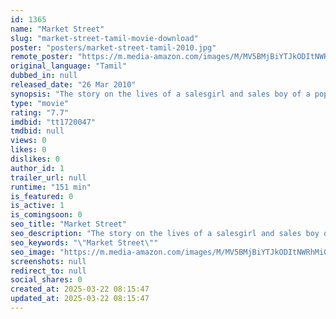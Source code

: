 ```yaml
---
id: 1365
name: "Market Street"
slug: "market-street-tamil-movie-download"
poster: "posters/market-street-tamil-2010.jpg"
remote_poster: "https://m.media-amazon.com/images/M/MV5BMjBiYTJkODItNWRhMi00NDQ3LTg1NTEtMjc5NmVlZmRhNTEzXkEyXkFqcGdeQXVyMTEzNzg0Mjkx._V1_SX300.jpg"
original_language: "Tamil"
dubbed_in: null
released_date: "26 Mar 2010"
synopsis: "The story on the lives of a salesgirl and sales boy of a popular Saree store in Chennai."
type: "movie"
rating: "7.7"
imdbid: "tt1720047"
tmdbid: null
views: 0
likes: 0
dislikes: 0
author_id: 1
trailer_url: null
runtime: "151 min"
is_featured: 0
is_active: 1
is_comingsoon: 0
seo_title: "Market Street"
seo_description: "The story on the lives of a salesgirl and sales boy of a popular Saree store in Chennai."
seo_keywords: "\"Market Street\""
seo_image: "https://m.media-amazon.com/images/M/MV5BMjBiYTJkODItNWRhMi00NDQ3LTg1NTEtMjc5NmVlZmRhNTEzXkEyXkFqcGdeQXVyMTEzNzg0Mjkx._V1_SX300.jpg"
screenshots: null
redirect_to: null
social_shares: 0
created_at: 2025-03-22 08:15:47
updated_at: 2025-03-22 08:15:47
---
```


